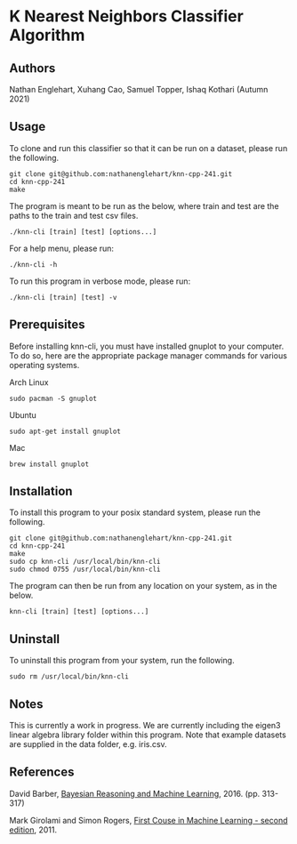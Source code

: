 # K Nearest Neighbors Classifier Algorithm

## Authors
Nathan Englehart, Xuhang Cao, Samuel Topper, Ishaq Kothari (Autumn 2021)

## Usage
To clone and run this classifier so that it can be run on a dataset, please run the following. 

```
git clone git@github.com:nathanenglehart/knn-cpp-241.git
cd knn-cpp-241
make
```

The program is meant to be run as the below, where train and test are the paths to the train and test csv files.

```
./knn-cli [train] [test] [options...]
```

For a help menu, please run:

```
./knn-cli -h
```

To run this program in verbose mode, please run:

```
./knn-cli [train] [test] -v 
```


## Prerequisites
Before installing knn-cli, you must have installed gnuplot to your computer. To do so, here are the appropriate package manager commands for various operating systems.

Arch Linux

```
sudo pacman -S gnuplot
```

Ubuntu

```
sudo apt-get install gnuplot
```

Mac

```
brew install gnuplot
```


## Installation
To install this program to your posix standard system, please run the following.

```
git clone git@github.com:nathanenglehart/knn-cpp-241.git
cd knn-cpp-241
make
sudo cp knn-cli /usr/local/bin/knn-cli
sudo chmod 0755 /usr/local/bin/knn-cli
```

The program can then be run from any location on your system, as in the below.

```
knn-cli [train] [test] [options...]
```

## Uninstall
To uninstall this program from your system, run the following.

```
sudo rm /usr/local/bin/knn-cli
```

## Notes
This is currently a work in progress. We are currently including the eigen3 linear algebra library folder within this program. Note that example datasets are supplied in the data folder, e.g. iris.csv.

## References
David Barber, [Bayesian Reasoning and Machine Learning](http://web4.cs.ucl.ac.uk/staff/D.Barber/textbook/171216.pdf), 2016. (pp. 313-317) <br>

Mark Girolami and Simon Rogers, [First Couse in Machine Learning - second edition](http://www.dcs.gla.ac.uk/~srogers/firstcourseml/), 2011.
